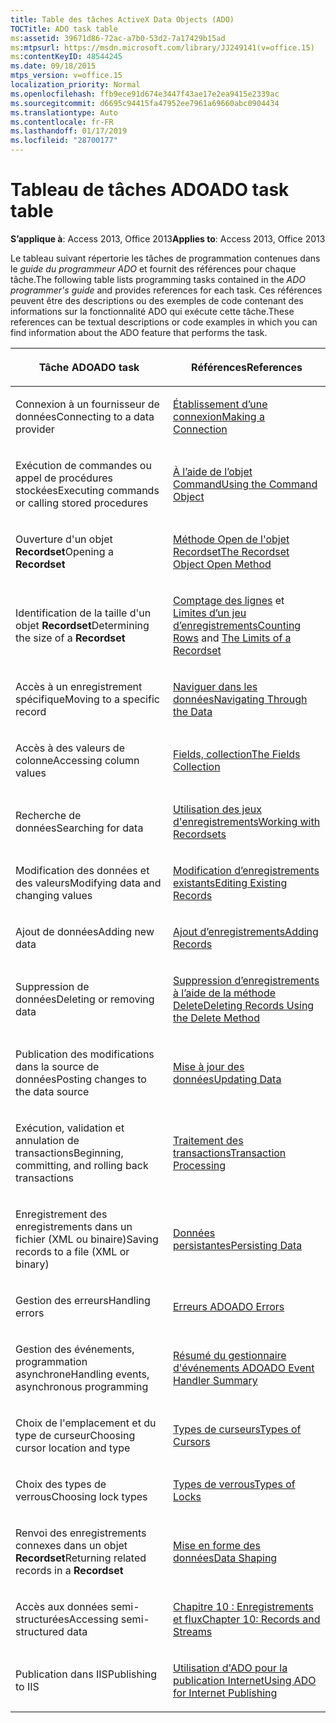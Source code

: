 ```yaml
---
title: Table des tâches ActiveX Data Objects (ADO)
TOCTitle: ADO task table
ms:assetid: 39671d86-72ac-a7b0-53d2-7a17429b15ad
ms:mtpsurl: https://msdn.microsoft.com/library/JJ249141(v=office.15)
ms:contentKeyID: 48544245
ms.date: 09/18/2015
mtps_version: v=office.15
localization_priority: Normal
ms.openlocfilehash: ffb9ece91d674e3447f43ae17e2ea9415e2339ac
ms.sourcegitcommit: d6695c94415fa47952ee7961a69660abc0904434
ms.translationtype: Auto
ms.contentlocale: fr-FR
ms.lasthandoff: 01/17/2019
ms.locfileid: "28700177"
---
```

# <a name="ado-task-table"></a><span data-ttu-id="34187-102">Tableau de tâches ADO</span><span class="sxs-lookup"><span data-stu-id="34187-102">ADO task table</span></span>

<span data-ttu-id="34187-103">**S’applique à**: Access 2013, Office 2013</span><span class="sxs-lookup"><span data-stu-id="34187-103">**Applies to**: Access 2013, Office 2013</span></span>

<span data-ttu-id="34187-104">Le tableau suivant répertorie les tâches de programmation contenues dans le *guide du programmeur ADO* et fournit des références pour chaque tâche.</span><span class="sxs-lookup"><span data-stu-id="34187-104">The following table lists programming tasks contained in the *ADO programmer's guide* and provides references for each task.</span></span> <span data-ttu-id="34187-105">Ces références peuvent être des descriptions ou des exemples de code contenant des informations sur la fonctionnalité ADO qui exécute cette tâche.</span><span class="sxs-lookup"><span data-stu-id="34187-105">These references can be textual descriptions or code examples in which you can find information about the ADO feature that performs the task.</span></span>

<table>
<colgroup>
<col style="width: 50%" />
<col style="width: 50%" />
</colgroup>
<thead>
<tr class="header">
<th><p><span data-ttu-id="34187-106">Tâche ADO</span><span class="sxs-lookup"><span data-stu-id="34187-106">ADO task</span></span></p></th>
<th><p><span data-ttu-id="34187-107">Références</span><span class="sxs-lookup"><span data-stu-id="34187-107">References</span></span></p></th>
</tr>
</thead>
<tbody>
<tr class="odd">
<td><p><span data-ttu-id="34187-108">Connexion à un fournisseur de données</span><span class="sxs-lookup"><span data-stu-id="34187-108">Connecting to a data provider</span></span></p></td>
<td><p><span data-ttu-id="34187-109"><a href="making-a-connection.md">Établissement d’une connexion</a></span><span class="sxs-lookup"><span data-stu-id="34187-109"><a href="making-a-connection.md">Making a Connection</a></span></span></p></td>
</tr>
<tr class="even">
<td><p><span data-ttu-id="34187-110">Exécution de commandes ou appel de procédures stockées</span><span class="sxs-lookup"><span data-stu-id="34187-110">Executing commands or calling stored procedures</span></span></p></td>
<td><p><span data-ttu-id="34187-111"><a href="using-the-command-object-access.md">À l’aide de l’objet Command</a></span><span class="sxs-lookup"><span data-stu-id="34187-111"><a href="using-the-command-object-access.md">Using the Command Object</a></span></span></p></td>
</tr>
<tr class="odd">
<td><p><span data-ttu-id="34187-112">Ouverture d'un objet <strong>Recordset</strong></span><span class="sxs-lookup"><span data-stu-id="34187-112">Opening a <strong>Recordset</strong></span></span></p></td>
<td><p><span data-ttu-id="34187-113"><a href="open-method-ado-recordset.md">Méthode Open de l'objet Recordset</a></span><span class="sxs-lookup"><span data-stu-id="34187-113"><a href="open-method-ado-recordset.md">The Recordset Object Open Method</a></span></span></p></td>
</tr>
<tr class="even">
<td><p><span data-ttu-id="34187-114">Identification de la taille d'un objet <strong>Recordset</strong></span><span class="sxs-lookup"><span data-stu-id="34187-114">Determining the size of a <strong>Recordset</strong></span></span></p></td>
<td><p><span data-ttu-id="34187-115"><a href="counting-rows.md">Comptage des lignes</a> et <a href="the-limits-of-a-recordset.md">Limites d’un jeu d’enregistrements</a></span><span class="sxs-lookup"><span data-stu-id="34187-115"><a href="counting-rows.md">Counting Rows</a> and <a href="the-limits-of-a-recordset.md">The Limits of a Recordset</a></span></span></p></td>
</tr>
<tr class="odd">
<td><p><span data-ttu-id="34187-116">Accès à un enregistrement spécifique</span><span class="sxs-lookup"><span data-stu-id="34187-116">Moving to a specific record</span></span></p></td>
<td><p><span data-ttu-id="34187-117"><a href="navigating-through-the-data.md">Naviguer dans les données</a></span><span class="sxs-lookup"><span data-stu-id="34187-117"><a href="navigating-through-the-data.md">Navigating Through the Data</a></span></span></p></td>
</tr>
<tr class="even">
<td><p><span data-ttu-id="34187-118">Accès à des valeurs de colonne</span><span class="sxs-lookup"><span data-stu-id="34187-118">Accessing column values</span></span></p></td>
<td><p><span data-ttu-id="34187-119"><a href="the-fields-collection.md">Fields, collection</a></span><span class="sxs-lookup"><span data-stu-id="34187-119"><a href="the-fields-collection.md">The Fields Collection</a></span></span></p></td>
</tr>
<tr class="odd">
<td><p><span data-ttu-id="34187-120">Recherche de données</span><span class="sxs-lookup"><span data-stu-id="34187-120">Searching for data</span></span></p></td>
<td><p><span data-ttu-id="34187-121"><a href="working-with-recordsets.md">Utilisation des jeux d'enregistrements</a></span><span class="sxs-lookup"><span data-stu-id="34187-121"><a href="working-with-recordsets.md">Working with Recordsets</a></span></span></p></td>
</tr>
<tr class="even">
<td><p><span data-ttu-id="34187-122">Modification des données et des valeurs</span><span class="sxs-lookup"><span data-stu-id="34187-122">Modifying data and changing values</span></span></p></td>
<td><p><span data-ttu-id="34187-123"><a href="editing-existing-records.md">Modification d’enregistrements existants</a></span><span class="sxs-lookup"><span data-stu-id="34187-123"><a href="editing-existing-records.md">Editing Existing Records</a></span></span></p></td>
</tr>
<tr class="odd">
<td><p><span data-ttu-id="34187-124">Ajout de données</span><span class="sxs-lookup"><span data-stu-id="34187-124">Adding new data</span></span></p></td>
<td><p><span data-ttu-id="34187-125"><a href="adding-records.md">Ajout d’enregistrements</a></span><span class="sxs-lookup"><span data-stu-id="34187-125"><a href="adding-records.md">Adding Records</a></span></span></p></td>
</tr>
<tr class="even">
<td><p><span data-ttu-id="34187-126">Suppression de données</span><span class="sxs-lookup"><span data-stu-id="34187-126">Deleting or removing data</span></span></p></td>
<td><p><span data-ttu-id="34187-127"><a href="deleting-records-using-the-delete-method.md">Suppression d’enregistrements à l’aide de la méthode Delete</a></span><span class="sxs-lookup"><span data-stu-id="34187-127"><a href="deleting-records-using-the-delete-method.md">Deleting Records Using the Delete Method</a></span></span></p></td>
</tr>
<tr class="odd">
<td><p><span data-ttu-id="34187-128">Publication des modifications dans la source de données</span><span class="sxs-lookup"><span data-stu-id="34187-128">Posting changes to the data source</span></span></p></td>
<td><p><span data-ttu-id="34187-129"><a href="updating-data.md">Mise à jour des données</a></span><span class="sxs-lookup"><span data-stu-id="34187-129"><a href="updating-data.md">Updating Data</a></span></span></p></td>
</tr>
<tr class="even">
<td><p><span data-ttu-id="34187-130">Exécution, validation et annulation de transactions</span><span class="sxs-lookup"><span data-stu-id="34187-130">Beginning, committing, and rolling back transactions</span></span></p></td>
<td><p><span data-ttu-id="34187-131"><a href="transaction-processing.md">Traitement des transactions</a></span><span class="sxs-lookup"><span data-stu-id="34187-131"><a href="transaction-processing.md">Transaction Processing</a></span></span></p></td>
</tr>
<tr class="odd">
<td><p><span data-ttu-id="34187-132">Enregistrement des enregistrements dans un fichier (XML ou binaire)</span><span class="sxs-lookup"><span data-stu-id="34187-132">Saving records to a file (XML or binary)</span></span></p></td>
<td><p><span data-ttu-id="34187-133"><a href="persisting-data.md">Données persistantes</a></span><span class="sxs-lookup"><span data-stu-id="34187-133"><a href="persisting-data.md">Persisting Data</a></span></span></p></td>
</tr>
<tr class="even">
<td><p><span data-ttu-id="34187-134">Gestion des erreurs</span><span class="sxs-lookup"><span data-stu-id="34187-134">Handling errors</span></span></p></td>
<td><p><span data-ttu-id="34187-135"><a href="ado-errors.md">Erreurs ADO</a></span><span class="sxs-lookup"><span data-stu-id="34187-135"><a href="ado-errors.md">ADO Errors</a></span></span></p></td>
</tr>
<tr class="odd">
<td><p><span data-ttu-id="34187-136">Gestion des événements, programmation asynchrone</span><span class="sxs-lookup"><span data-stu-id="34187-136">Handling events, asynchronous programming</span></span></p></td>
<td><p><span data-ttu-id="34187-137"><a href="ado-event-handler-summary.md">Résumé du gestionnaire d'événements ADO</a></span><span class="sxs-lookup"><span data-stu-id="34187-137"><a href="ado-event-handler-summary.md">ADO Event Handler Summary</a></span></span></p></td>
</tr>
<tr class="even">
<td><p><span data-ttu-id="34187-138">Choix de l'emplacement et du type de curseur</span><span class="sxs-lookup"><span data-stu-id="34187-138">Choosing cursor location and type</span></span></p></td>
<td><p><span data-ttu-id="34187-139"><a href="types-of-cursors.md">Types de curseurs</a></span><span class="sxs-lookup"><span data-stu-id="34187-139"><a href="types-of-cursors.md">Types of Cursors</a></span></span></p></td>
</tr>
<tr class="odd">
<td><p><span data-ttu-id="34187-140">Choix des types de verrous</span><span class="sxs-lookup"><span data-stu-id="34187-140">Choosing lock types</span></span></p></td>
<td><p><span data-ttu-id="34187-141"><a href="types-of-locks.md">Types de verrous</a></span><span class="sxs-lookup"><span data-stu-id="34187-141"><a href="types-of-locks.md">Types of Locks</a></span></span></p></td>
</tr>
<tr class="even">
<td><p><span data-ttu-id="34187-142">Renvoi des enregistrements connexes dans un objet  <strong>Recordset</strong></span><span class="sxs-lookup"><span data-stu-id="34187-142">Returning related records in a <strong>Recordset</strong></span></span></p></td>
<td><p><span data-ttu-id="34187-143"><a href="data-shaping.md">Mise en forme des données</a></span><span class="sxs-lookup"><span data-stu-id="34187-143"><a href="data-shaping.md">Data Shaping</a></span></span></p></td>
</tr>
<tr class="odd">
<td><p><span data-ttu-id="34187-144">Accès aux données semi-structurées</span><span class="sxs-lookup"><span data-stu-id="34187-144">Accessing semi-structured data</span></span></p></td>
<td><p><span data-ttu-id="34187-145"><a href="chapter-10-records-and-streams.md">Chapitre 10 : Enregistrements et flux</a></span><span class="sxs-lookup"><span data-stu-id="34187-145"><a href="chapter-10-records-and-streams.md">Chapter 10: Records and Streams</a></span></span></p></td>
</tr>
<tr class="even">
<td><p><span data-ttu-id="34187-146">Publication dans IIS</span><span class="sxs-lookup"><span data-stu-id="34187-146">Publishing to IIS</span></span></p></td>
<td><p><span data-ttu-id="34187-147"><a href="using-ado-for-internet-publishing.md">Utilisation d'ADO pour la publication Internet</a></span><span class="sxs-lookup"><span data-stu-id="34187-147"><a href="using-ado-for-internet-publishing.md">Using ADO for Internet Publishing</a></span></span></p></td>
</tr>
</tbody>
</table>

